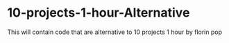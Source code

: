 # 10-projects-1-hour-Alternative
This will contain code that are alternative to 10 projects 1 hour by florin pop
